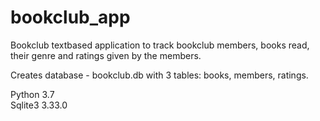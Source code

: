 # bookclub_app
Bookclub textbased application to track bookclub members, books read, their genre and ratings given by the members.  

Creates database - bookclub.db with 3 tables: books, members, ratings.

Python 3.7  
Sqlite3 3.33.0
